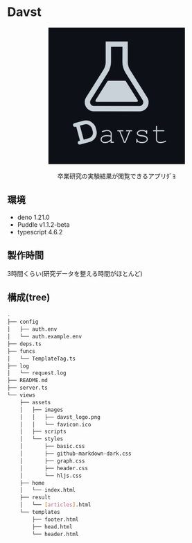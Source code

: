 # Davst

<div style="text-align: center">
    <img src="views/assets/images/davst_logo.png">
    <p>卒業研究の実験結果が閲覧できるアプリﾀﾞﾖ</p>
</div>

## 環境
- deno 1.21.0
- Puddle v1.1.2-beta
- typescript 4.6.2

## 製作時間
3時間くらい(研究データを整える時間がほとんど)

## 構成(tree)
```sh
.
├── config
│   ├── auth.env
│   └── auth.example.env
├── deps.ts
├── funcs
│   └── TemplateTag.ts
├── log
│   └── request.log
├── README.md
├── server.ts
└── views
    ├── assets
    │   ├── images
    │   │   ├── davst_logo.png
    │   │   └── favicon.ico
    │   ├── scripts
    │   └── styles
    │       ├── basic.css
    │       ├── github-markdown-dark.css
    │       ├── graph.css
    │       ├── header.css
    │       └── hljs.css
    ├── home
    │   └── index.html
    ├── result
    │   └── [articles].html
    └── templates
        ├── footer.html
        ├── head.html
        └── header.html
```